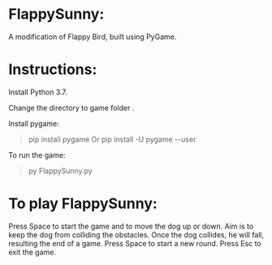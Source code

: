 # FlappySunny:
A modification of Flappy Bird, built using PyGame.

# Instructions:
 Install Python 3.7.

 Change the directory to game folder .
 
 Install pygame:
  > pip install pygame
  Or
  > pip install -U pygame --user
  
 To run the game:
  > py FlappySunny.py

# To play FlappySunny:
Press Space to start the game and to move the dog up or down.
Aim is to keep the dog from colliding the obstacles. Once the dog collides, he will fall, resulting the end of a game. Press Space to start a new round.
Press Esc to exit the game.

